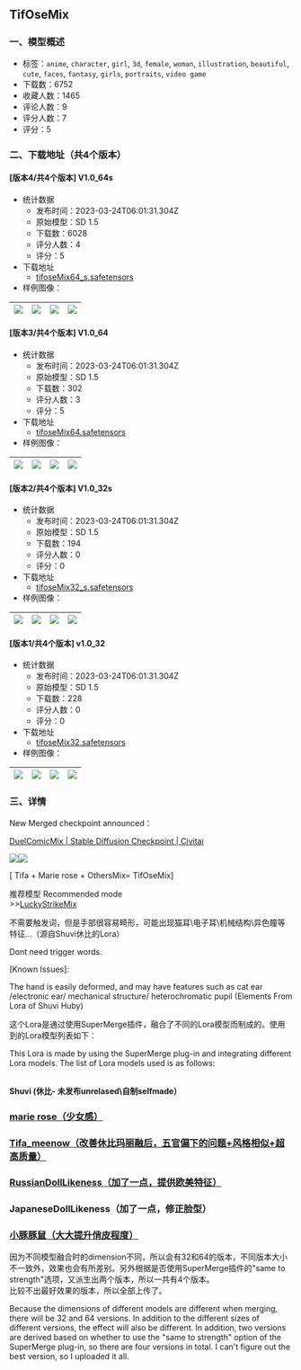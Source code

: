 ## TifOseMix
### 一、模型概述

- 标签：`anime`, `character`, `girl`, `3d`, `female`, `woman`, `illustration`, `beautiful`, `cute`, `faces`, `fantasy`, `girls`, `portraits`, `video game`
- 下载数：6752
- 收藏人数：1465
- 评论人数：9
- 评分人数：7
- 评分：5

### 二、下载地址（共4个版本）

#### [版本4/共4个版本] V1.0_64s

- 统计数据
  - 发布时间：2023-03-24T06:01:31.304Z
  - 原始模型：SD 1.5
  - 下载数：6028
  - 评分人数：4
  - 评分：5
- 下载地址
  - [tifoseMix64_s.safetensors](https://civitai.com/api/download/models/20203)
- 样例图像：

| <img src="https://image.civitai.com/xG1nkqKTMzGDvpLrqFT7WA/09682faa-4a5d-4635-38a2-1a3d16ff3a00/width=450/251643.jpeg" /> | <img src="https://image.civitai.com/xG1nkqKTMzGDvpLrqFT7WA/3c3ed6a7-31a5-41ca-e9ec-e368a2d0b200/width=450/213595.jpeg" /> | <img src="https://image.civitai.com/xG1nkqKTMzGDvpLrqFT7WA/7aff79d4-59cc-4846-8645-4daf077eb000/width=450/213600.jpeg" /> | <img src="https://image.civitai.com/xG1nkqKTMzGDvpLrqFT7WA/b8670280-5010-44ec-d0bb-a65fe9efc800/width=450/213598.jpeg" /> |
| ---- | ---- | ---- | ---- |

#### [版本3/共4个版本] V1.0_64

- 统计数据
  - 发布时间：2023-03-24T06:01:31.304Z
  - 原始模型：SD 1.5
  - 下载数：302
  - 评分人数：3
  - 评分：5
- 下载地址
  - [tifoseMix64.safetensors](https://civitai.com/api/download/models/20202)
- 样例图像：

| <img src="https://image.civitai.com/xG1nkqKTMzGDvpLrqFT7WA/04709a36-5cd0-44c9-ad70-1171d8663f00/width=450/213581.jpeg" /> | <img src="https://image.civitai.com/xG1nkqKTMzGDvpLrqFT7WA/4954f9be-f39b-4e58-d3a2-c0fceb357700/width=450/213580.jpeg" /> | <img src="https://image.civitai.com/xG1nkqKTMzGDvpLrqFT7WA/9a4e0022-92f7-4909-543e-dfa1b342fe00/width=450/213579.jpeg" /> | <img src="https://image.civitai.com/xG1nkqKTMzGDvpLrqFT7WA/7aff79d4-59cc-4846-8645-4daf077eb000/width=450/213676.jpeg" /> |
| ---- | ---- | ---- | ---- |

#### [版本2/共4个版本] V1.0_32s

- 统计数据
  - 发布时间：2023-03-24T06:01:31.304Z
  - 原始模型：SD 1.5
  - 下载数：194
  - 评分人数：0
  - 评分：0
- 下载地址
  - [tifoseMix32_s.safetensors](https://civitai.com/api/download/models/20201)
- 样例图像：

| <img src="https://image.civitai.com/xG1nkqKTMzGDvpLrqFT7WA/04709a36-5cd0-44c9-ad70-1171d8663f00/width=450/213577.jpeg" /> | <img src="https://image.civitai.com/xG1nkqKTMzGDvpLrqFT7WA/4954f9be-f39b-4e58-d3a2-c0fceb357700/width=450/213576.jpeg" /> | <img src="https://image.civitai.com/xG1nkqKTMzGDvpLrqFT7WA/9a4e0022-92f7-4909-543e-dfa1b342fe00/width=450/213575.jpeg" /> | <img src="https://image.civitai.com/xG1nkqKTMzGDvpLrqFT7WA/7aff79d4-59cc-4846-8645-4daf077eb000/width=450/213629.jpeg" /> |
| ---- | ---- | ---- | ---- |

#### [版本1/共4个版本] v1.0_32

- 统计数据
  - 发布时间：2023-03-24T06:01:31.304Z
  - 原始模型：SD 1.5
  - 下载数：228
  - 评分人数：0
  - 评分：0
- 下载地址
  - [tifoseMix32.safetensors](https://civitai.com/api/download/models/20194)
- 样例图像：

| <img src="https://image.civitai.com/xG1nkqKTMzGDvpLrqFT7WA/7aff79d4-59cc-4846-8645-4daf077eb000/width=450/213467.jpeg" /> | <img src="https://image.civitai.com/xG1nkqKTMzGDvpLrqFT7WA/2b036151-ab30-492a-32a2-b98661d42c00/width=450/213476.jpeg" /> | <img src="https://image.civitai.com/xG1nkqKTMzGDvpLrqFT7WA/b8670280-5010-44ec-d0bb-a65fe9efc800/width=450/213475.jpeg" /> | <img src="https://image.civitai.com/xG1nkqKTMzGDvpLrqFT7WA/a5d5dcf9-aa57-447f-2817-7fe0cd541500/width=450/213474.jpeg" /> |
| ---- | ---- | ---- | ---- |


### 三、详情
<p>New Merged checkpoint announced：</p><p><a target="_blank" rel="ugc" href="https://civitai.com/models/23385">DuelComicMix | Stable Diffusion Checkpoint | Civitai</a></p><img src="https://imagecache.civitai.com/xG1nkqKTMzGDvpLrqFT7WA/ed9ff2cb-9d1a-40f2-23ca-17085666c500/width=525/ed9ff2cb-9d1a-40f2-23ca-17085666c500" /><img src="https://imagecache.civitai.com/xG1nkqKTMzGDvpLrqFT7WA/7a185973-f9f0-4c82-33a1-fa73a8f9d300/width=525/7a185973-f9f0-4c82-33a1-fa73a8f9d300" /><p>[ Tifa + Marie rose + OthersMix= TifOseMix]</p><p>推荐模型 Recommended mode<br />&gt;&gt;<a target="_blank" rel="ugc" href="https://civitai.com/models/13034/lucky-strike-mix">LuckyStrikeMix</a></p><p></p><p>不需要触发词，但是手部很容易畸形，可能出现猫耳\电子耳\机械结构\异色瞳等特征...（源自Shuvi休比的Lora）</p><p>Dont need trigger words.</p><p>[Known Issues]:</p><p>The hand is easily deformed, and may have features such as cat ear /electronic ear/ mechanical structure/ heterochromatic pupil (Elements From Lora of Shuvi Huby)</p><p></p><p>这个Lora是通过使用SuperMerge插件，融合了不同的Lora模型而制成的。使用到的Lora模型列表如下：</p><p>This Lora is made by using the SuperMerge plug-in and integrating different Lora models. The list of Lora models used is as follows:</p><p><br /><strong>Shuvi (休比- 未发布unrelased\自制selfmade）</strong></p><h3><a target="_blank" rel="ugc" href="https://civitai.com/models/13360/marie-rose">marie rose（少女感）</a></h3><h3><a target="_blank" rel="ugc" href="https://civitai.com/models/11367/tifameenow">Tifa_meenow（改善休比玛丽融后，五官偏下的问题+风格相似+超高质量）</a></h3><h3><a target="_blank" rel="ugc" href="https://civitai.com/models/13068/russian-doll-likeness">RussianDollLikeness（加了一点，提供欧美特征）</a></h3><h3>JapaneseDollLikeness（加了一点，修正脸型）</h3><h3><a target="_blank" rel="ugc" href="https://civitai.com/models/14810/lora">小豚豚鼠（大大提升俏皮程度）</a></h3><p></p><p>因为不同模型融合时的dimension不同，所以会有32和64的版本，不同版本大小不一致外，效果也会有所差别。另外根据是否使用SuperMerge插件的"same to strength"选项，又派生出两个版本，所以一共有4个版本。<br />比较不出最好效果的版本，所以全部上传了。</p><p>Because the dimensions of different models are different when merging, there will be 32 and 64 versions. In addition to the different sizes of different versions, the effect will also be different. In addition, two versions are derived based on whether to use the "same to strength" option of the SuperMerge plug-in, so there are four versions in total. I can't figure out the best version, so I uploaded it all.</p><p></p><p><strong><br /></strong></p><p></p>